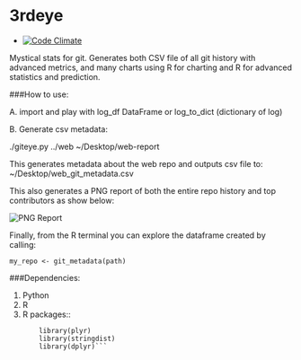 # 3rdeye
* [![Code Climate](https://codeclimate.com/github/sqor/3rdeye/badges/gpa.svg)](https://codeclimate.com/github/sqor/3rdeye)

Mystical stats for git.  Generates both CSV file of all git history with advanced metrics, and many charts using R for charting and R for advanced statistics and prediction.

###How to use:

A.  import and play with log_df DataFrame or log_to_dict (dictionary of log)

B.  Generate csv metadata:

  ./giteye.py ../web ~/Desktop/web-report

This generates metadata about the web repo and outputs csv file to:  
  ~/Desktop/web_git_metadata.csv

This also generates a PNG report of both the entire repo history and top contributors as show below:

![PNG Report](http://s10.postimg.org/i77jlttrd/elixir_git_metadata_csv_Full_Page_1.jpg)

Finally, from the R terminal you can explore the dataframe created by calling:

  `my_repo <- git_metadata(path)`

###Dependencies:

1.  Python
2.  R 
3.  R packages::  
      ``` library("ggplot2")
          library(plyr)
          library(stringdist)
          library(dplyr)```

